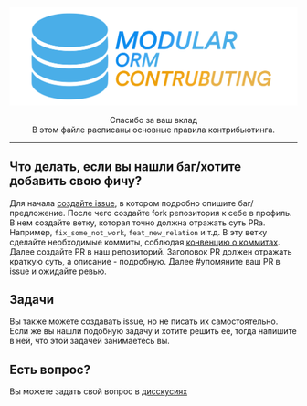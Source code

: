 <p align="center">
    <img src="images/contrubuting.png" />
</p>

<p align="center">
Спасибо за ваш вклад
<br>
В этом файле расписаны основные правила контрибьютинга. 
</p>

--- 

## Что делать, если вы нашли баг/хотите добавить свою фичу?

Для начала [создайте issue](https://github.com/KoP3YkA/modular-orm/issues), в котором подробно опишите баг/предложение. После чего создайте fork репозитория к себе в профиль. В нем создайте ветку, которая точно должна отражать суть PRа. Например, `fix_some_not_work`, `feat_new_relation` и т.д. В эту ветку сделайте необходимые коммиты, соблюдая [конвенцию о коммитах](https://www.conventionalcommits.org/en/v1.0.0/). Далее создайте PR в наш репозиторий. Заголовок PR должен отражать краткую суть, а описание - подробную. Далее #упомяните ваш PR в issue и ожидайте ревью.

## Задачи

Вы также можете создавать issue, но не писать их самостоятельно. Если же вы нашли подобную задачу и хотите решить ее, тогда напишите в ней, что этой задачей занимаетесь вы.

## Есть вопрос?

Вы можете задать свой вопрос в [дисскусиях](https://github.com/KoP3YkA/modular-orm/discussions)
